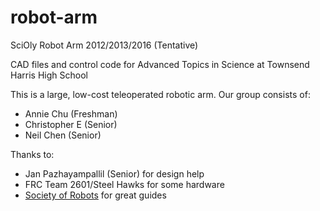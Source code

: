 # robot-arm
SciOly Robot Arm 2012/2013/2016 (Tentative)

CAD files and control code for Advanced Topics in Science at Townsend Harris High School

This is a large, low-cost teleoperated robotic arm. Our group consists of:

- Annie Chu (Freshman)
- Christopher E (Senior)
- Neil Chen (Senior)

Thanks to:

- Jan Pazhayampallil (Senior) for design help
- FRC Team 2601/Steel Hawks for some hardware
- [Society of Robots](http://www.societyofrobots.com/) for great guides
